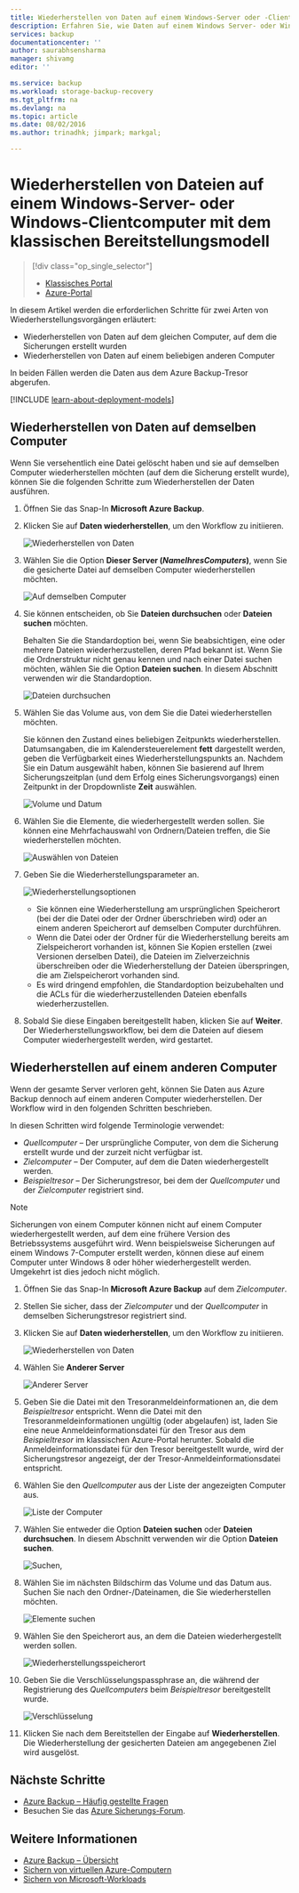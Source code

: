 ```yaml
---
title: Wiederherstellen von Daten auf einem Windows-Server oder -Client von Azure unter Verwendung des klassischen Bereitstellungsmodells | Microsoft Docs
description: Erfahren Sie, wie Daten auf einem Windows Server- oder Windows-Clientcomputer wiederhergestellt werden.
services: backup
documentationcenter: ''
author: saurabhsensharma
manager: shivamg
editor: ''

ms.service: backup
ms.workload: storage-backup-recovery
ms.tgt_pltfrm: na
ms.devlang: na
ms.topic: article
ms.date: 08/02/2016
ms.author: trinadhk; jimpark; markgal;

---
```

# Wiederherstellen von Dateien auf einem Windows-Server- oder Windows-Clientcomputer mit dem klassischen Bereitstellungsmodell
> [!div class="op_single_selector"]
> * [Klassisches Portal](backup-azure-restore-windows-server-classic.md)
> * [Azure-Portal](backup-azure-restore-windows-server.md)
> 
> 

In diesem Artikel werden die erforderlichen Schritte für zwei Arten von Wiederherstellungsvorgängen erläutert:

* Wiederherstellen von Daten auf dem gleichen Computer, auf dem die Sicherungen erstellt wurden
* Wiederherstellen von Daten auf einem beliebigen anderen Computer

In beiden Fällen werden die Daten aus dem Azure Backup-Tresor abgerufen.

[!INCLUDE [learn-about-deployment-models](../../includes/learn-about-deployment-models-classic-include.md)]

## Wiederherstellen von Daten auf demselben Computer
Wenn Sie versehentlich eine Datei gelöscht haben und sie auf demselben Computer wiederherstellen möchten (auf dem die Sicherung erstellt wurde), können Sie die folgenden Schritte zum Wiederherstellen der Daten ausführen.

1. Öffnen Sie das Snap-In **Microsoft Azure Backup**.
2. Klicken Sie auf **Daten wiederherstellen**, um den Workflow zu initiieren.
   
    ![Wiederherstellen von Daten](./media/backup-azure-restore-windows-server-classic/recover.png)
3. Wählen Sie die Option **Dieser Server (*NameIhresComputers*)**, wenn Sie die gesicherte Datei auf demselben Computer wiederherstellen möchten.
   
    ![Auf demselben Computer](./media/backup-azure-restore-windows-server-classic/samemachine.png)
4. Sie können entscheiden, ob Sie **Dateien durchsuchen** oder **Dateien suchen** möchten.
   
    Behalten Sie die Standardoption bei, wenn Sie beabsichtigen, eine oder mehrere Dateien wiederherzustellen, deren Pfad bekannt ist. Wenn Sie die Ordnerstruktur nicht genau kennen und nach einer Datei suchen möchten, wählen Sie die Option **Dateien suchen**. In diesem Abschnitt verwenden wir die Standardoption.
   
    ![Dateien durchsuchen](./media/backup-azure-restore-windows-server-classic/browseandsearch.png)
5. Wählen Sie das Volume aus, von dem Sie die Datei wiederherstellen möchten.
   
    Sie können den Zustand eines beliebigen Zeitpunkts wiederherstellen. Datumsangaben, die im Kalendersteuerelement **fett** dargestellt werden, geben die Verfügbarkeit eines Wiederherstellungspunkts an. Nachdem Sie ein Datum ausgewählt haben, können Sie basierend auf Ihrem Sicherungszeitplan (und dem Erfolg eines Sicherungsvorgangs) einen Zeitpunkt in der Dropdownliste **Zeit** auswählen.
   
    ![Volume und Datum](./media/backup-azure-restore-windows-server-classic/volanddate.png)
6. Wählen Sie die Elemente, die wiederhergestellt werden sollen. Sie können eine Mehrfachauswahl von Ordnern/Dateien treffen, die Sie wiederherstellen möchten.
   
    ![Auswählen von Dateien](./media/backup-azure-restore-windows-server-classic/selectfiles.png)
7. Geben Sie die Wiederherstellungsparameter an.
   
    ![Wiederherstellungsoptionen](./media/backup-azure-restore-windows-server-classic/recoveroptions.png)
   
   * Sie können eine Wiederherstellung am ursprünglichen Speicherort (bei der die Datei oder der Ordner überschrieben wird) oder an einem anderen Speicherort auf demselben Computer durchführen.
   * Wenn die Datei oder der Ordner für die Wiederherstellung bereits am Zielspeicherort vorhanden ist, können Sie Kopien erstellen (zwei Versionen derselben Datei), die Dateien im Zielverzeichnis überschreiben oder die Wiederherstellung der Dateien überspringen, die am Zielspeicherort vorhanden sind.
   * Es wird dringend empfohlen, die Standardoption beizubehalten und die ACLs für die wiederherzustellenden Dateien ebenfalls wiederherzustellen.
8. Sobald Sie diese Eingaben bereitgestellt haben, klicken Sie auf **Weiter**. Der Wiederherstellungsworkflow, bei dem die Dateien auf diesem Computer wiederhergestellt werden, wird gestartet.

## Wiederherstellen auf einem anderen Computer
Wenn der gesamte Server verloren geht, können Sie Daten aus Azure Backup dennoch auf einem anderen Computer wiederherstellen. Der Workflow wird in den folgenden Schritten beschrieben.

In diesen Schritten wird folgende Terminologie verwendet:

* *Quellcomputer* – Der ursprüngliche Computer, von dem die Sicherung erstellt wurde und der zurzeit nicht verfügbar ist.
* *Zielcomputer* – Der Computer, auf dem die Daten wiederhergestellt werden.
* *Beispieltresor* – Der Sicherungstresor, bei dem der *Quellcomputer* und der *Zielcomputer* registriert sind. <br/>

> [!NOTE]
> Sicherungen von einem Computer können nicht auf einem Computer wiederhergestellt werden, auf dem eine frühere Version des Betriebssystems ausgeführt wird. Wenn beispielsweise Sicherungen auf einem Windows 7-Computer erstellt werden, können diese auf einem Computer unter Windows 8 oder höher wiederhergestellt werden. Umgekehrt ist dies jedoch nicht möglich.
> 
> 

1. Öffnen Sie das Snap-In **Microsoft Azure Backup** auf dem *Zielcomputer*.
2. Stellen Sie sicher, dass der *Zielcomputer* und der *Quellcomputer* in demselben Sicherungstresor registriert sind.
3. Klicken Sie auf **Daten wiederherstellen**, um den Workflow zu initiieren.
   
    ![Wiederherstellen von Daten](./media/backup-azure-restore-windows-server-classic/recover.png)
4. Wählen Sie **Anderer Server**
   
    ![Anderer Server](./media/backup-azure-restore-windows-server-classic/anotherserver.png)
5. Geben Sie die Datei mit den Tresoranmeldeinformationen an, die dem *Beispieltresor* entspricht. Wenn die Datei mit den Tresoranmeldeinformationen ungültig (oder abgelaufen) ist, laden Sie eine neue Anmeldeinformationsdatei für den Tresor aus dem *Beispieltresor* im klassischen Azure-Portal herunter. Sobald die Anmeldeinformationsdatei für den Tresor bereitgestellt wurde, wird der Sicherungstresor angezeigt, der der Tresor-Anmeldeinformationsdatei entspricht.
6. Wählen Sie den *Quellcomputer* aus der Liste der angezeigten Computer aus.
   
    ![Liste der Computer](./media/backup-azure-restore-windows-server-classic/machinelist.png)
7. Wählen Sie entweder die Option **Dateien suchen** oder **Dateien durchsuchen**. In diesem Abschnitt verwenden wir die Option **Dateien suchen**.
   
    ![Suchen,](./media/backup-azure-restore-windows-server-classic/search.png)
8. Wählen Sie im nächsten Bildschirm das Volume und das Datum aus. Suchen Sie nach den Ordner-/Dateinamen, die Sie wiederherstellen möchten.
   
    ![Elemente suchen](./media/backup-azure-restore-windows-server-classic/searchitems.png)
9. Wählen Sie den Speicherort aus, an dem die Dateien wiederhergestellt werden sollen.
   
    ![Wiederherstellungsspeicherort](./media/backup-azure-restore-windows-server-classic/restorelocation.png)
10. Geben Sie die Verschlüsselungspassphrase an, die während der Registrierung des *Quellcomputers* beim *Beispieltresor* bereitgestellt wurde.
    
    ![Verschlüsselung](./media/backup-azure-restore-windows-server-classic/encryption.png)
11. Klicken Sie nach dem Bereitstellen der Eingabe auf **Wiederherstellen**. Die Wiederherstellung der gesicherten Dateien am angegebenen Ziel wird ausgelöst.

## Nächste Schritte
* [Azure Backup – Häufig gestellte Fragen](backup-azure-backup-faq.md)
* Besuchen Sie das [Azure Sicherungs-Forum](http://go.microsoft.com/fwlink/p/?LinkId=290933).

## Weitere Informationen
* [Azure Backup – Übersicht](http://go.microsoft.com/fwlink/p/?LinkId=222425)
* [Sichern von virtuellen Azure-Computern](backup-azure-vms-introduction.md)
* [Sichern von Microsoft-Workloads](backup-azure-dpm-introduction.md)

<!---HONumber=AcomDC_0803_2016-->